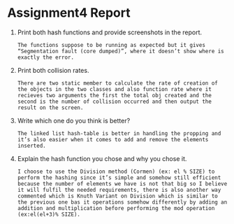 # Assignment4 Report

1. Print both hash functions and provide screenshots in the report.


       The functions suppose to be running as expected but it gives “Segmentation fault (core dumped)”, where it doesn’t show where is exactly the error.
2. Print both collision rates.


       There are two static member to calculate the rate of creation of the objects in the two classes and also function rate where it recieves two arguments the first the total obj created and the second is the number of collision occurred and then output the result on the screen.
3. Write which one do you think is better?


       The linked list hash-table is better in handling the propping and it’s also easier when it comes to add and remove the elements inserted.
4. Explain the hash function you chose and why you chose it.


       I choose to use the Division method (Cormen) (ex: el % SIZE) to perform the hashing since it’s simple and somehow still efficient because the number of elements we have is not that big so I believe it will fulfil the needed requirements, there is also another way commented which is Knuth Variant on Division which is similar to the previous one bas it operations somehow differently by adding an addition and multiplication before performing the mod operation (ex:el(el+3)% SIZE).
